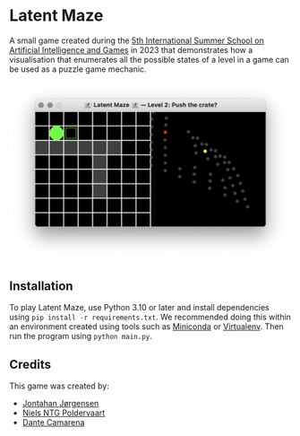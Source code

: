 # Latent Maze

A small game created during the [5th International Summer School on Artificial Intelligence and Games](https://school.gameaibook.org) in 2023 that demonstrates how a visualisation that enumerates all the possible states of a level in a game can be used as a puzzle game mechanic.

![screenshot_level_2](./docs/screenshot_level_2.png)

## Installation

To play Latent Maze, use Python 3.10 or later and install dependencies using `pip install -r requirements.txt`. We recommended doing this within an environment created using tools such as [Miniconda](https://conda.io/miniconda.html) or [Virtualenv](https://virtualenv.pypa.io/en/latest/). Then run the program using `python main.py`.

## Credits

This game was created by:

- [Jontahan Jørgensen](https://github.com/Jontahan)
- [Niels NTG Poldervaart](https://github.com/Niels-NTG)
- [Dante Camarena](https://github.com/MHDante)
